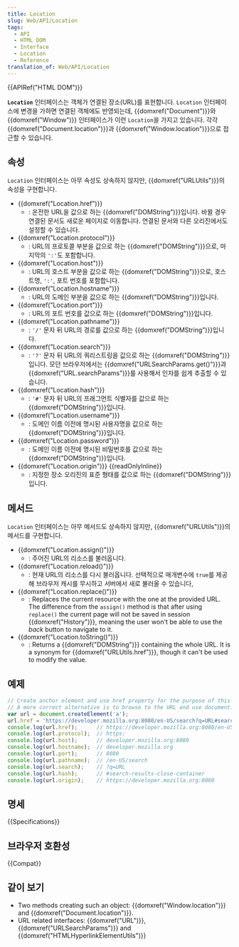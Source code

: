 ```yaml
---
title: Location
slug: Web/API/Location
tags:
  - API
  - HTML DOM
  - Interface
  - Location
  - Reference
translation_of: Web/API/Location
---
```

{{APIRef("HTML DOM")}}

**`Location`** 인터페이스는 객체가 연결된 장소(URL)를 표현합니다. `Location` 인터페이스에 변경을 가하면 연결된 객체에도 반영되는데, {{domxref("Document")}}와 {{domxref("Window")}} 인터페이스가 이런 `Location`을 가지고 있습니다. 각각 {{domxref("Document.location")}}과 {{domxref("Window.location")}}으로 접근할 수 있습니다.

## 속성

`Location` 인터페이스는 아무 속성도 상속하지 않지만, {{domxref("URLUtils")}}의 속성을 구현합니다.

- {{domxref("Location.href")}}
  - : 온전한 URL을 값으로 하는 {{domxref("DOMString")}}입니다. 바뀔 경우 연결된 문서도 새로운 페이지로 이동합니다. 연결된 문서와 다른 오리진에서도 설정할 수 있습니다.
- {{domxref("Location.protocol")}}
  - : URL의 프로토콜 부분을 값으로 하는 {{domxref("DOMString")}}으로, 마지막의 `':'`도 포함합니다.
- {{domxref("Location.host")}}
  - : URL의 호스트 부분을 값으로 하는 {{domxref("DOMString")}}으로, 호스트명, `':'`, 포트 번호를 포함합니다.
- {{domxref("Location.hostname")}}
  - : URL의 도메인 부분을 값으로 하는 {{domxref("DOMString")}}입니다.
- {{domxref("Location.port")}}
  - : URL의 포트 번호를 값으로 하는 {{domxref("DOMString")}}입니다.
- {{domxref("Location.pathname")}}
  - : `'/'` 문자 뒤 URL의 경로를 값으로 하는 {{domxref("DOMString")}}입니다.
- {{domxref("Location.search")}}
  - : `'?'` 문자 뒤 URL의 쿼리스트링을 값으로 하는 {{domxref("DOMString")}}입니다. 모던 브라우저에서는 {{domxref("URLSearchParams.get()")}}과 {{domxref("URL.searchParams")}}를 사용해서 인자를 쉽게 추출할 수 있습니다.
- {{domxref("Location.hash")}}
  - : `'#'` 문자 뒤 URL의 프래그먼트 식별자를 값으로 하는 {{domxref("DOMString")}}입니다.
- {{domxref("Location.username")}}
  - : 도메인 이름 이전에 명시된 사용자명을 값으로 하는 {{domxref("DOMString")}}입니다.
- {{domxref("Location.password")}}
  - : 도메인 이름 이전에 명시된 비밀번호를 값으로 하는 {{domxref("DOMString")}}입니다.
- {{domxref("Location.origin")}} {{readOnlyInline}}
  - : 지정한 장소 오리진의 표준 형태를 값으로 하는 {{domxref("DOMString")}}입니다.

## 메서드

`Location` 인터페이스는 아무 메서드도 상속하지 않지만, {{domxref("URLUtils")}}의 메서드를 구현합니다.

- {{domxref("Location.assign()")}}
  - : 주어진 URL의 리소스를 불러옵니다.
- {{domxref("Location.reload()")}}
  - : 현재 URL의 리소스를 다시 불러옵니다. 선택적으로 매개변수에 `true`를 제공해 브라우저 캐시를 무시하고 서버에서 새로 불러올 수 있습니다,
- {{domxref("Location.replace()")}}
  - : Replaces the current resource with the one at the provided URL. The difference from the `assign()` method is that after using `replace()` the current page will not be saved in session {{domxref("History")}}, meaning the user won't be able to use the _back_ button to navigate to it.
- {{domxref("Location.toString()")}}
  - : Returns a {{domxref("DOMString")}} containing the whole URL. It is a synonym for {{domxref("URLUtils.href")}}, though it can't be used to modify the value.

## 예제

```js
// Create anchor element and use href property for the purpose of this example
// A more correct alternative is to browse to the URL and use document.location or window.location
var url = document.createElement('a');
url.href = 'https://developer.mozilla.org:8080/en-US/search?q=URL#search-results-close-container';
console.log(url.href);      // https://developer.mozilla.org:8080/en-US/search?q=URL#search-results-close-container
console.log(url.protocol);  // https:
console.log(url.host);      // developer.mozilla.org:8080
console.log(url.hostname);  // developer.mozilla.org
console.log(url.port);      // 8080
console.log(url.pathname);  // /en-US/search
console.log(url.search);    // ?q=URL
console.log(url.hash);      // #search-results-close-container
console.log(url.origin);    // https://developer.mozilla.org:8080
```

## 명세

{{Specifications}}

## 브라우저 호환성

{{Compat}}

## 같이 보기

- Two methods creating such an object: {{domxref("Window.location")}} and {{domxref("Document.location")}}.
- URL related interfaces: {{domxref("URL")}}, {{domxref("URLSearchParams")}} and {{domxref("HTMLHyperlinkElementUtils")}}
